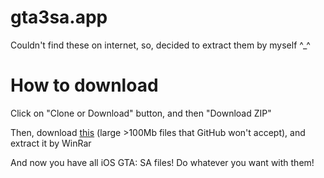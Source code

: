 # gta3sa.app

Couldn't find these on internet, so, decided to extract them by myself ^_^

# How to download

Click on "Clone or Download" button, and then "Download ZIP"

Then, download [this](https://drive.google.com/file/d/12Snm-8N1GbX9_v8aIrGUmmTwhAvu1dm0/view?usp=sharing) (large >100Mb files that GitHub won't accept), and extract it by WinRar

And now you have all iOS GTA: SA files! Do whatever you want with them!
